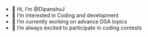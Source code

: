 - 👋 Hi, I’m @DipanshuJ
- 👀 I’m interested in Coding and development
- 🌱 I’m currently working on advance DSA topics
- 💞️ I’m always excited to participate in coding contests

<!---
DipanshuJ/DipanshuJ is a ✨ special ✨ repository because its `README.md` (this file) appears on your GitHub profile.
You can click the Preview link to take a look at your changes.
--->
